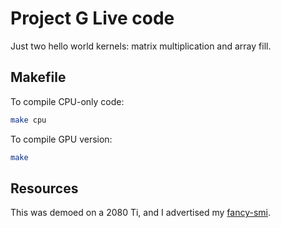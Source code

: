 
# Project G Live code

Just two hello world kernels: matrix multiplication and array fill.

## Makefile

To compile CPU-only code:

```bash
make cpu
```

To compile GPU version:

```bash
make
```

## Resources

This was demoed on a 2080 Ti, and I advertised my [fancy-smi](https://github.com/alihassanijr/FancySMI).

